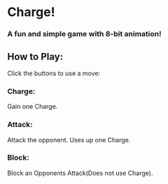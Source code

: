 # Charge!
### A fun and simple game with 8-bit animation!

## How to Play:
Click the buttons to use a move:
### Charge:
Gain one Charge.
### Attack: 
Attack the opponent. Uses up one Charge.
### Block:
Block an Opponents Attack(Does not use Charge).
